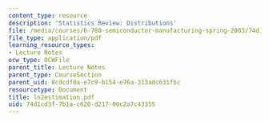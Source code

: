 ```yaml
---
content_type: resource
description: 'Statistics Review: Distributions'
file: /media/courses/6-780-semiconductor-manufacturing-spring-2003/74d1cd3f7b1ac620d21700c2a7c43355_ln2estimation.pdf
file_type: application/pdf
learning_resource_types:
- Lecture Notes
ocw_type: OCWFile
parent_title: Lecture Notes
parent_type: CourseSection
parent_uid: 8cdcdf0a-e7c9-b154-e76a-313adc631fbc
resourcetype: Document
title: ln2estimation.pdf
uid: 74d1cd3f-7b1a-c620-d217-00c2a7c43355
---
```

